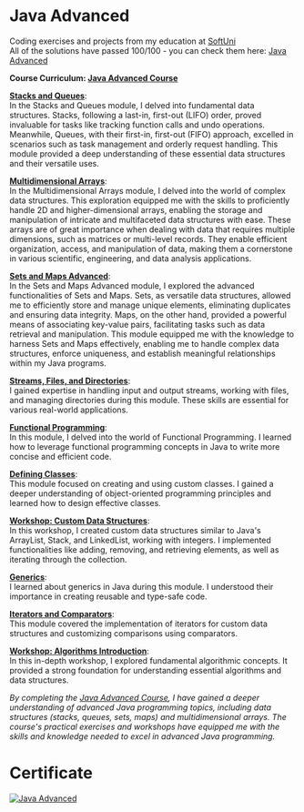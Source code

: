 # Java Advanced
Coding exercises and projects from my education at <a href="https://softuni.bg/">SoftUni</a>
<br>
All of the solutions have passed 100/100 - you can check them here: <a href="https://judge.softuni.org/Contests#!/List/ByCategory/174/Java-Advanced">Java Advanced</a>

<b> Course Curriculum: [Java Advanced Course](https://softuni.bg/trainings/4225/java-advanced-september-2023) </b>

**[Stacks and Queues](https://github.com/trayanaboykova/Java-Advanced/tree/master/src/Lesson01_StacksAndQueues)**: <br> 
In the Stacks and Queues module, I delved into fundamental data structures. Stacks, following a last-in, first-out (LIFO) order, proved invaluable for tasks like tracking function calls and undo operations. Meanwhile, Queues, with their first-in, first-out (FIFO) approach, excelled in scenarios such as task management and orderly request handling. This module provided a deep understanding of these essential data structures and their versatile uses.

**[Multidimensional Arrays](https://github.com/trayanaboykova/Java-Advanced/tree/master/src/Lesson02_MultidimensionalArrays)**: <br> 
In the Multidimensional Arrays module, I delved into the world of complex data structures. This exploration equipped me with the skills to proficiently handle 2D and higher-dimensional arrays, enabling the storage and manipulation of intricate and multifaceted data structures with ease. These arrays are of great importance when dealing with data that requires multiple dimensions, such as matrices or multi-level records. They enable efficient organization, access, and manipulation of data, making them a cornerstone in various scientific, engineering, and data analysis applications.

**[Sets and Maps Advanced](https://github.com/trayanaboykova/Java-Advanced/tree/master/src/Lesson03_SetsAndMapsAdvanced)**: <br> 
In the Sets and Maps Advanced module, I explored the advanced functionalities of Sets and Maps. Sets, as versatile data structures, allowed me to efficiently store and manage unique elements, eliminating duplicates and ensuring data integrity. Maps, on the other hand, provided a powerful means of associating key-value pairs, facilitating tasks such as data retrieval and manipulation. This module equipped me with the knowledge to harness Sets and Maps effectively, enabling me to handle complex data structures, enforce uniqueness, and establish meaningful relationships within my Java programs.

**[Streams, Files, and Directories](https://github.com/trayanaboykova/Java-Advanced/tree/master/src/Lesson04_StreamsFilesAndDirectories)**: <br> 
I gained expertise in handling input and output streams, working with files, and managing directories during this module. These skills are essential for various real-world applications.

**[Functional Programming](https://github.com/trayanaboykova/Java-Advanced/tree/master/src/Lesson05_FunctionalProgramming)**: <br> 
In this module, I delved into the world of Functional Programming. I learned how to leverage functional programming concepts in Java to write more concise and efficient code.

**[Defining Classes](https://github.com/trayanaboykova/Java-Advanced/tree/master/src/Lesson06_DefiningClasses)**: <br> 
This module focused on creating and using custom classes. I gained a deeper understanding of object-oriented programming principles and learned how to design effective classes.

**[Workshop: Custom Data Structures](https://github.com/trayanaboykova/Java-Advanced/tree/master/src/Lesson07_WorkshopCustomDataStructures)**: <br> 
In this workshop, I created custom data structures similar to Java's ArrayList, Stack, and LinkedList, working with integers. I implemented functionalities like adding, removing, and retrieving elements, as well as iterating through the collection. 

**[Generics](https://github.com/trayanaboykova/Java-Advanced/tree/master/src/Lesson07_Generics)**: <br>
I learned about generics in Java during this module. I understood their importance in creating reusable and type-safe code.

**[Iterators and Comparators](https://github.com/trayanaboykova/Java-Advanced/tree/master/src/Lesson08_IteratorsAndComparators)**: <br> 
This module covered the implementation of iterators for custom data structures and customizing comparisons using comparators.

**[Workshop: Algorithms Introduction](https://github.com/trayanaboykova/Java-Advanced/tree/master/src/Lesson09_WorkshopAlgorithms)**: <br> 
In this in-depth workshop, I explored fundamental algorithmic concepts. It provided a strong foundation for understanding essential algorithms and data structures.

*By completing the [Java Advanced Course](https://softuni.bg/trainings/4225/java-advanced-september-2023), I have gained a deeper understanding of advanced Java programming topics, including data structures (stacks, queues, sets, maps) and multidimensional arrays. The course's practical exercises and workshops have equipped me with the skills and knowledge needed to excel in advanced Java programming.*

# Certificate
<a href="https://softuni.bg/certificates/details/188658/535a484a" rel="nofollow"><img src="https://github.com/trayanaboykova/Java-Advanced/assets/101351760/ffdaf4e5-1025-473a-b4af-cfb4d6f8bef9" alt="Java Advanced"></a>

